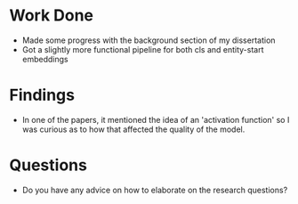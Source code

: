 # Work Done
* Made some progress with the background section of my dissertation
* Got a slightly more functional pipeline for both cls and entity-start embeddings

# Findings
* In one of the papers, it mentioned the idea of an 'activation function' so I was curious as to how that affected the quality of the model.

# Questions
* Do you have any advice on how to elaborate on the research questions?